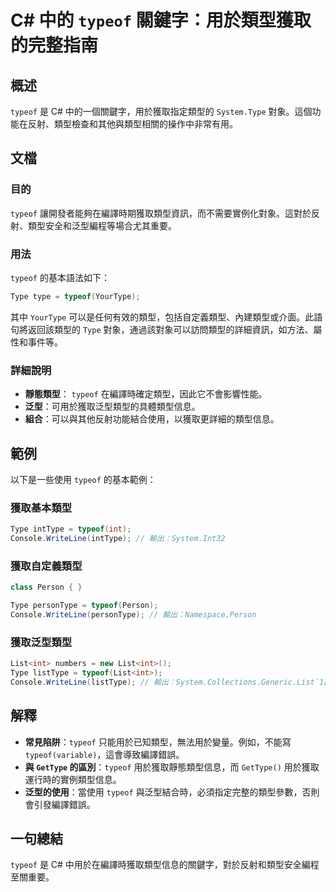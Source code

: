 <!--
Meta Description: # C# 中的 `typeof` 關鍵字：用於類型獲取的完整指南 ## 概述 `typeof` 是 C# 中的一個關鍵字，用於獲取指定類型的 `System.Type` 對象。這個功能在反射、類型檢查和其他與類型相關的操作中非常有用。 ## 文檔 ### 目的 `typeof` 讓開發者能夠在編譯時...
Meta Keywords: typeof, type, system, csharp, int
-->

# C# 中的 `typeof` 關鍵字：用於類型獲取的完整指南

## 概述
`typeof` 是 C# 中的一個關鍵字，用於獲取指定類型的 `System.Type` 對象。這個功能在反射、類型檢查和其他與類型相關的操作中非常有用。

## 文檔
### 目的
`typeof` 讓開發者能夠在編譯時期獲取類型資訊，而不需要實例化對象。這對於反射、類型安全和泛型編程等場合尤其重要。

### 用法
`typeof` 的基本語法如下：

```csharp
Type type = typeof(YourType);
```

其中 `YourType` 可以是任何有效的類型，包括自定義類型、內建類型或介面。此語句將返回該類型的 `Type` 對象，通過該對象可以訪問類型的詳細資訊，如方法、屬性和事件等。

### 詳細說明
- **靜態類型**： `typeof` 在編譯時確定類型，因此它不會影響性能。
- **泛型**：可用於獲取泛型類型的具體類型信息。
- **組合**：可以與其他反射功能結合使用，以獲取更詳細的類型信息。

## 範例
以下是一些使用 `typeof` 的基本範例：

### 獲取基本類型
```csharp
Type intType = typeof(int);
Console.WriteLine(intType); // 輸出：System.Int32
```

### 獲取自定義類型
```csharp
class Person { }

Type personType = typeof(Person);
Console.WriteLine(personType); // 輸出：Namespace.Person
```

### 獲取泛型類型
```csharp
List<int> numbers = new List<int>();
Type listType = typeof(List<int>);
Console.WriteLine(listType); // 輸出：System.Collections.Generic.List`1[System.Int32]
```

## 解釋
- **常見陷阱**：`typeof` 只能用於已知類型，無法用於變量。例如，不能寫 `typeof(variable)`，這會導致編譯錯誤。
- **與 `GetType` 的區別**：`typeof` 用於獲取靜態類型信息，而 `GetType()` 用於獲取運行時的實例類型信息。
- **泛型的使用**：當使用 `typeof` 與泛型結合時，必須指定完整的類型參數，否則會引發編譯錯誤。

## 一句總結
`typeof` 是 C# 中用於在編譯時獲取類型信息的關鍵字，對於反射和類型安全編程至關重要。